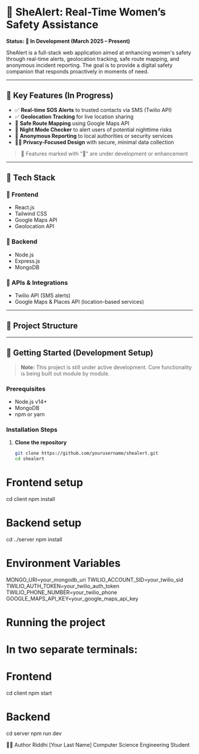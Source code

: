 # 🚨 SheAlert: Real-Time Women’s Safety Assistance

**Status: 🚧 In Development (March 2025 – Present)**

SheAlert is a full-stack web application aimed at enhancing women's safety through real-time alerts, geolocation tracking, safe route mapping, and anonymous incident reporting. The goal is to provide a digital safety companion that responds proactively in moments of need.

---

## 🌟 Key Features (In Progress)

- ✅ **Real-time SOS Alerts** to trusted contacts via SMS (Twilio API)
- ✅ **Geolocation Tracking** for live location sharing
- 🔄 **Safe Route Mapping** using Google Maps API
- 🔄 **Night Mode Checker** to alert users of potential nighttime risks
- 🔄 **Anonymous Reporting** to local authorities or security services
- 🕵️‍♀️ **Privacy-Focused Design** with secure, minimal data collection

> 🚧 Features marked with "🔄" are under development or enhancement

---

## 🧰 Tech Stack

### 🔹 Frontend
- React.js
- Tailwind CSS
- Google Maps API
- Geolocation API

### 🔸 Backend
- Node.js
- Express.js
- MongoDB

### 🔌 APIs & Integrations
- Twilio API (SMS alerts)
- Google Maps & Places API (location-based services)

---

## 📂 Project Structure


---

## 🚀 Getting Started (Development Setup)

> **Note:** This project is still under active development. Core functionality is being built out module by module.

### Prerequisites

- Node.js v14+
- MongoDB
- npm or yarn

### Installation Steps

1. **Clone the repository**
   ```bash
   git clone https://github.com/yourusername/shealert.git
   cd shealert
# Frontend setup
cd client
npm install

# Backend setup
cd ../server
npm install

# Environment Variables
MONGO_URI=your_mongodb_uri
TWILIO_ACCOUNT_SID=your_twilio_sid
TWILIO_AUTH_TOKEN=your_twilio_auth_token
TWILIO_PHONE_NUMBER=your_twilio_phone
GOOGLE_MAPS_API_KEY=your_google_maps_api_key

# Running the project

# In two separate terminals:

# Frontend
cd client
npm start

# Backend
cd server
npm run dev

👩‍💻 Author
Riddhi [Your Last Name]
Computer Science Engineering Student

